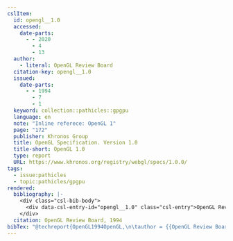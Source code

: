 ```yaml
---
cslItem:
  id: opengl__1.0
  accessed:
    date-parts:
      - - 2020
        - 4
        - 13
  author:
    - literal: OpenGL Review Board
  citation-key: opengl__1.0
  issued:
    date-parts:
      - - 1994
        - 7
        - 1
  keyword: collection::pathicles::gpgpu
  language: en
  note: "Inline referece: OpenGL 1"
  page: "172"
  publisher: Khronos Group
  title: OpenGL Specification. Version 1.0
  title-short: OpenGL 1.0
  type: report
  URL: https://www.khronos.org/registry/webgl/specs/1.0.0/
tags:
  - issue:pathicles
  - topic:pathicles/gpgpu
rendered:
  bibliography: |-
    <div class="csl-bib-body">
      <div data-csl-entry-id="opengl__1.0" class="csl-entry">OpenGL Review Board 1994 <i>OpenGL Specification. Version 1.0</i>. Khronos Group, p. 172. Available at: <a href='https://www.khronos.org/registry/webgl/specs/1.0.0/'>https://www.khronos.org/registry/webgl/specs/1.0.0/</a> (Accessed: April 13, 2020).</div>
    </div>
  citation: OpenGL Review Board, 1994
bibTex: "@techreport{OpenGL1994OpenGL,\n\tauthor = {{OpenGL Review Board}},\n\tyear = {1994},\n\tmonth = {jul 1},\n\tnote = {Inline referece: OpenGL 1},\n\tpages = {172},\n\tinstitution = {Khronos Group},\n\ttitle = {OpenGL {Specification}. {Version} 1.0},\n}\n\n"
---
```


